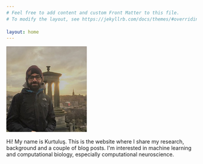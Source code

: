 ```yaml
---
# Feel free to add content and custom Front Matter to this file.
# To modify the layout, see https://jekyllrb.com/docs/themes/#overriding-theme-defaults

layout: home
---
```


![image](/assets/me_2_small.jpg#center)

Hi! My name is Kurtuluş. This is the website where I share my research, background and a couple 
of blog posts. I'm interested in machine learning and computational biology, especially 
computational neuroscience. 
 